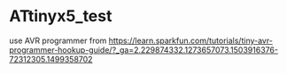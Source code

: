 # ATtinyx5_test
use AVR programmer from https://learn.sparkfun.com/tutorials/tiny-avr-programmer-hookup-guide/?_ga=2.229874332.1273657073.1503916376-72312305.1499358702
